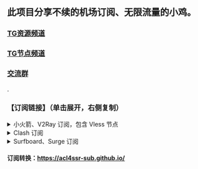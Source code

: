 ## 此项目分享不续的机场订阅、无限流量的小鸡。

### [TG资源频道](https://t.me/yzc020)
### [TG节点频道](https://t.me/yzcjd)
### [交流群](https://t.me/yzcjdjlq)

.

### 【订阅链接】（单击展开，右侧复制）

<details>
<summary>小火箭、V2Ray 订阅，包含 Vless 节点</summary>

```
https://raw.githubusercontent.com/yzcjd/jiedian/main/%40yzcjd
```
</details>

<details>
<summary>Clash 订阅</summary>

```
https://sub.id9.cc/sub?target=clash&new_name=true&url=https%3A%2F%2Fraw.githubusercontent.com%2Fyzcjd%2Fjiedian%2Fmain%2F%2540yzcjd&insert=false&config=https%3A%2F%2Fraw.githubusercontent.com%2FACL4SSR%2FACL4SSR%2Fmaster%2FClash%2Fconfig%2FACL4SSR_Online_Mini_MultiCountry.ini
```
</details>

<details>
<summary>Surfboard、Surge 订阅</summary>

```
https://api.dler.io/sub?target=surfboard&url=https%3A%2F%2Fraw.githubusercontent.com%2Fyzcjd%2Fjiedian%2Fmain%2F%2540yzcjd&insert=false&config=https%3A%2F%2Fraw.githubusercontent.com%2FACL4SSR%2FACL4SSR%2Fmaster%2FClash%2Fconfig%2FACL4SSR_Online_Mini_MultiCountry.ini
```
</details>

#### 订阅转换：https://acl4ssr-sub.github.io/
